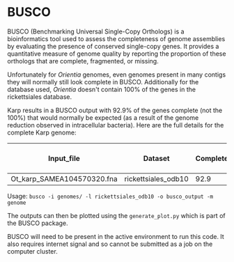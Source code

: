 # BUSCO

BUSCO (Benchmarking Universal Single-Copy Orthologs) is a bioinformatics tool used to assess the completeness of genome assemblies by evaluating the presence of conserved single-copy genes. It provides a quantitative measure of genome quality by reporting the proportion of these orthologs that are complete, fragmented, or missing.

Unfortunately for _Orientia_ genomes, even genomes present in many contigs they will normally still look complete in BUSCO. Additionally for the database used, _Orientia_ doesn't contain 100% of the genes in the rickettsiales database.

Karp results in a BUSCO output with 92.9% of the genes complete (not the 100%) that would normally be expected (as a result of the genome reduction observed in intracellular bacteria). Here are the full details for the complete Karp genome:

| Input_file                        | Dataset             | Complete | Single | Duplicated | Fragmented | Missing | n_markers | Scaffold N50 | Contigs N50 | Percent gaps | Number of scaffolds |
|-----------------------------------|---------------------|----------|--------|------------|------------|---------|-----------|--------------|-------------|--------------|--------------------|
| Ot_karp_SAMEA104570320.fna        | rickettsiales_odb10 | 92.9     | 92.6   | 0.3        | 0.8        | 6.3     | 364       | 2469803      | 2469803     | 0.000%       | 1                  |


Usage:
`busco -i genomes/ -l rickettsiales_odb10 -o busco_output -m genome`

The outputs can then be plotted using the `generate_plot.py` which is part of the BUSCO package.

BUSCO will need to be present in the active environment to run this code. It also requires internet signal and so cannot be submitted as a job on the computer cluster.